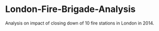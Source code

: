 # London-Fire-Brigade-Analysis
Analysis on impact of closing down of 10 fire stations in London in 2014.
